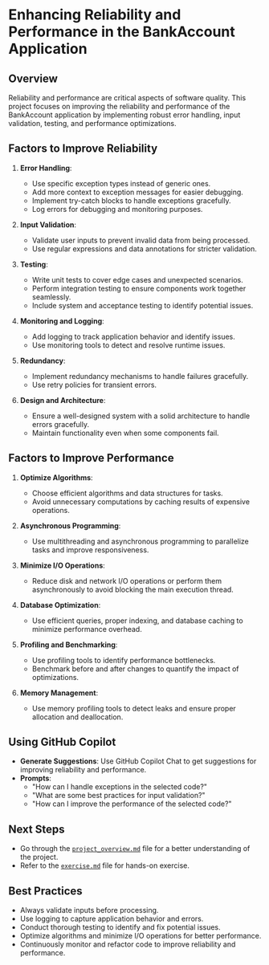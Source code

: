 # Enhancing Reliability and Performance in the BankAccount Application

## Overview
Reliability and performance are critical aspects of software quality. This project focuses on improving the reliability and performance of the BankAccount application by implementing robust error handling, input validation, testing, and performance optimizations.

## Factors to Improve Reliability

1. **Error Handling**:
   - Use specific exception types instead of generic ones.
   - Add more context to exception messages for easier debugging.
   - Implement try-catch blocks to handle exceptions gracefully.
   - Log errors for debugging and monitoring purposes.

2. **Input Validation**:
   - Validate user inputs to prevent invalid data from being processed.
   - Use regular expressions and data annotations for stricter validation.

3. **Testing**:
   - Write unit tests to cover edge cases and unexpected scenarios.
   - Perform integration testing to ensure components work together seamlessly.
   - Include system and acceptance testing to identify potential issues.

4. **Monitoring and Logging**:
   - Add logging to track application behavior and identify issues.
   - Use monitoring tools to detect and resolve runtime issues.

5. **Redundancy**:
   - Implement redundancy mechanisms to handle failures gracefully.
   - Use retry policies for transient errors.

6. **Design and Architecture**:
   - Ensure a well-designed system with a solid architecture to handle errors gracefully.
   - Maintain functionality even when some components fail.

## Factors to Improve Performance

1. **Optimize Algorithms**:
   - Choose efficient algorithms and data structures for tasks.
   - Avoid unnecessary computations by caching results of expensive operations.

2. **Asynchronous Programming**:
   - Use multithreading and asynchronous programming to parallelize tasks and improve responsiveness.

3. **Minimize I/O Operations**:
   - Reduce disk and network I/O operations or perform them asynchronously to avoid blocking the main execution thread.

4. **Database Optimization**:
   - Use efficient queries, proper indexing, and database caching to minimize performance overhead.

5. **Profiling and Benchmarking**:
   - Use profiling tools to identify performance bottlenecks.
   - Benchmark before and after changes to quantify the impact of optimizations.

6. **Memory Management**:
   - Use memory profiling tools to detect leaks and ensure proper allocation and deallocation.

## Using GitHub Copilot

- **Generate Suggestions**: Use GitHub Copilot Chat to get suggestions for improving reliability and performance.
- **Prompts**:
  - "How can I handle exceptions in the selected code?"
  - "What are some best practices for input validation?"
  - "How can I improve the performance of the selected code?"

## Next Steps

- Go through the [`project_overview.md`](../docs/project_overivew.md) file for a better understanding of the project.
- Refer to the [`exercise.md`](../docs/exercise.md) file for hands-on exercise.

## Best Practices
- Always validate inputs before processing.
- Use logging to capture application behavior and errors.
- Conduct thorough testing to identify and fix potential issues.
- Optimize algorithms and minimize I/O operations for better performance.
- Continuously monitor and refactor code to improve reliability and performance.